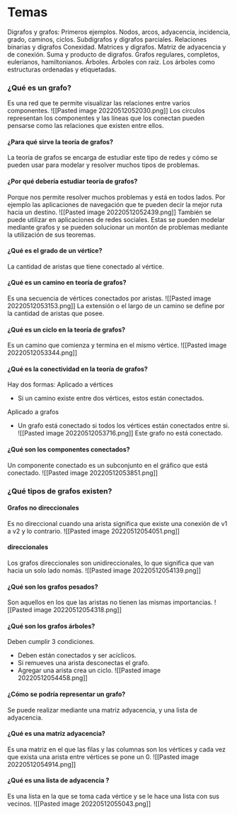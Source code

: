 # Temas
Digrafos y grafos: Primeros ejemplos. Nodos, arcos, adyacencia, incidencia, grado, caminos, ciclos. Subdigrafos y dígrafos parciales. Relaciones binarias y digrafos Conexidad. Matrices y digrafos. Matriz de adyacencia y de conexión. Suma y producto de digrafos. Grafos regulares, completos, eulerianos, hamiltonianos. Árboles. Árboles con raíz. Los árboles como estructuras ordenadas y etiquetadas.



### ¿Qué es un grafo?
Es una red que te permite visualizar las relaciones entre varios componentes. 
![[Pasted image 20220512052030.png]]
Los círculos representan los componentes y las líneas que los conectan pueden pensarse como las relaciones que existen entre ellos.

#### ¿Para qué sirve la teoría de grafos?
La teoría de grafos se encarga de estudiar este tipo de redes y cómo se pueden usar para modelar y resolver muchos tipos de problemas. 


#### ¿Por qué debería estudiar teoría de grafos?
Porque nos permite resolver muchos problemas y está en todos lados. Por ejemplo las aplicaciones de navegación que te pueden decir la mejor ruta hacia un destino.
![[Pasted image 20220512052439.png]]
También se puede utilizar en aplicaciones de redes sociales. Estas se pueden modelar mediante grafos y se pueden solucionar un montón de problemas mediante la utilización de sus teoremas. 

#### ¿Qué es el grado de un vértice?
La cantidad de aristas que tiene conectado al vértice.

#### ¿Qué es un camino en teoría de grafos?
Es una secuencia de vértices conectados por aristas. 
![[Pasted image 20220512053153.png]]
La extensión o el largo de un camino se define por la cantidad de aristas que posee.  



#### ¿Qué es un ciclo en la teoría de grafos?
Es un camino que comienza y termina en el mismo vértice.
![[Pasted image 20220512053344.png]]




#### ¿Qué es la conectividad en la teoría de grafos?
Hay dos formas: 
Aplicado a vértices
+ Si un camino existe entre dos vértices, estos están conectados. 

Aplicado a grafos
+ Un grafo está conectado si todos los vértices están conectados entre si. 
![[Pasted image 20220512053716.png]]
Este grafo no está conectado. 




#### ¿Qué son los componentes conectados?
Un componente conectado es un subconjunto en el gráfico que está conectado. 
![[Pasted image 20220512053851.png]]



### ¿Qué tipos de grafos existen?

#### Grafos no direccionales 
Es no direccional cuando una arista significa que existe una conexión de v1 a v2 y lo contrario. 
![[Pasted image 20220512054051.png]]




#### direccionales
 Los grafos direccionales son unidireccionales, lo que significa que van hacia un solo lado nomás. 
![[Pasted image 20220512054139.png]]



#### ¿Qué son los grafos pesados?
Son aquellos en los que las aristas no tienen las mismas importancias.
![[Pasted image 20220512054318.png]]



#### ¿Qué son los grafos árboles?
Deben cumplir 3 condiciones. 
+ Deben están conectados y ser acíclicos. 
+ Si remueves una arista desconectas el grafo. 
+ Agregar una arista crea un ciclo.
![[Pasted image 20220512054458.png]]



#### ¿Cómo se podría representar un grafo?
Se puede realizar mediante una matriz adyacencia, y una lista de adyacencia. 


#### ¿Qué es una matriz adyacencia?
Es una matriz en el que las filas y las columnas son los vértices y cada vez que exista una arista entre vértices se pone un 0. 
![[Pasted image 20220512054914.png]]


#### ¿Qué es una lista de adyacencia ?
Es una lista en la que se toma cada vértice y se le hace una lista con sus vecinos.
![[Pasted image 20220512055043.png]]







